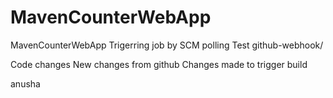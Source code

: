 # MavenCounterWebApp
MavenCounterWebApp
Trigerring job by SCM polling Test
github-webhook/

Code changes
New changes from github
Changes made to trigger build

anusha
